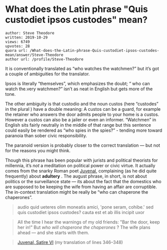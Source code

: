 # What does the Latin phrase "Quis custodiet ipsos custodes" mean?

	author: Steve Theodore
	written: 2019-10-29
	views: 6749
	upvotes: 28
	quora url: /What-does-the-Latin-phrase-Quis-custodiet-ipsos-custodes-mean/answer/Steve-Theodore
	author url: /profile/Steve-Theodore


It is conventionally translated as “who watches the watchmen?” but it’s got a couple of ambiguities for the translator.

Ipsos is literally “themselves”, which emphasizes the doubt; “ who can watch the.very watchmen?” isn’t as neat in English but gets more of the tone.

The other ambiguity is that custodio and the noun custos (here “custodes” in the plural ) have a double meaning: A custos can be a guard, for example the retainer who answers the door admits people to your home is a custos. However a custos can also be a jailer or even an informer. “Watchmen” in English sits fairly neutrally in the middle of that range but this sentence could easily be rendered as “who spies in the spies?” - tending more toward paranoia than sober civic responsibility.

The paranoid version is probably closer to the correct translation — but not for the reasons you might think.

Though this phrase has been popular with jurists and political theorists for millennia, it’s _not_ a meditation on political power or civic virtue. It actually comes from the snarky Roman poet [Juvenal](https://en.wikipedia.org/wiki/Juvenal), complaining (as he did quite frequently) about __adultery__ . The august phrase, in short, is not about politics or the surveillance state — its about the fact that the domestics who are supposed to be keeping the wife from having an affair are corruptible. The in-context translation might be really be “who can chaperone the chaperones”.

> audio quid ueteres olim moneatis amici,
'pone seram, cohibe.' sed quis custodiet ipsos
custodes? cauta est et ab illis incipit uxor

> All the time I hear the warnings of my old friends:
"Bar the door, keep her in!" But _who will chaperone
the chaperones_ ? The wife plans ahead — and she starts with them.

> [Juvenal, Satire VI](https://sourcebooks.fordham.edu/ancient/juvenal-satvi.asp) (my translation of lines 346–348)

